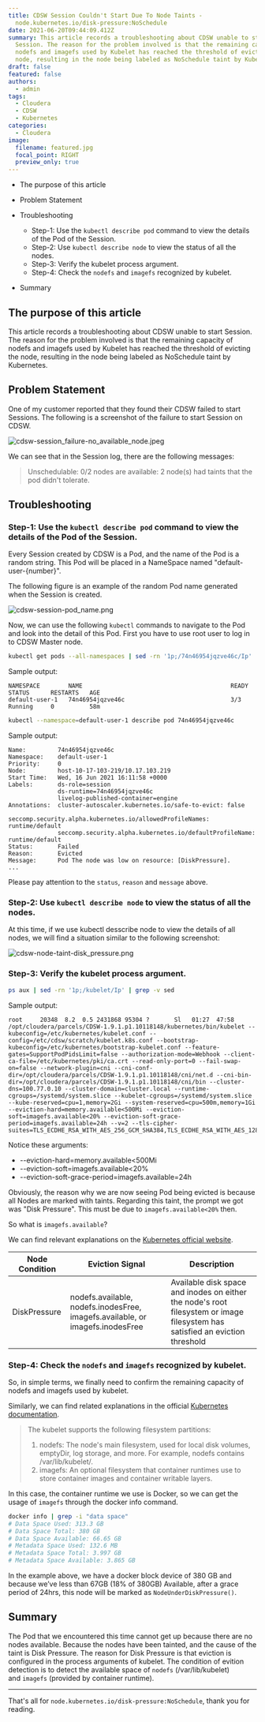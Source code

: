 ```yaml
---
title: CDSW Session Couldn't Start Due To Node Taints -
  node.kubernetes.io/disk-pressure:NoSchedule
date: 2021-06-20T09:44:09.412Z
summary: This article records a troubleshooting about CDSW unable to start
  Session. The reason for the problem involved is that the remaining capacity of
  nodefs and imagefs used by Kubelet has reached the threshold of evicting the
  node, resulting in the node being labeled as NoSchedule taint by Kubernetes.
draft: false
featured: false
authors:
  - admin
tags:
  - Cloudera
  - CDSW
  - Kubernetes
categories:
  - Cloudera
image:
  filename: featured.jpg
  focal_point: RIGHT
  preview_only: true
---
```

<!--StartFragment-->

* The purpose of this article
* Problem Statement
* Troubleshooting

  * Step-1: Use the `kubectl describe pod` command to view the details of the Pod of the Session.
  * Step-2: Use `kubectl describe node` to view the status of all the nodes.
  * Step-3: Verify the kubelet process argument.
  * Step-4: Check the `nodefs` and `imagefs` recognized by kubelet.
* Summary

<!--EndFragment-->

<!--StartFragment-->

## The purpose of this article

This article records a troubleshooting about CDSW unable to start Session. The reason for the problem involved is that the remaining capacity of nodefs and imagefs used by Kubelet has reached the threshold of evicting the node, resulting in the node being labeled as NoSchedule taint by Kubernetes.

<!--EndFragment-->

<!--StartFragment-->

## Problem Statement

One of my customer reported that they found their CDSW failed to start Sessions. The following is a screenshot of the failure to start Session on CDSW.

![cdsw-session_failure-no_available_node.jpeg](cdsw-session_failure-no_available_node.jpeg)

We can see that in the Session log, there are the following messages:

> Unschedulable: 0/2 nodes are available: 2 node(s) had taints that the pod didn't tolerate.

<!--EndFragment-->

<!--StartFragment-->

## Troubleshooting

### [](#step-1-use-the-kubectl-describe-pod-command-to-view-the-details-of-the-pod-of-the-session)Step-1: Use the `kubectl describe pod` command to view the details of the Pod of the Session.

Every Session created by CDSW is a Pod, and the name of the Pod is a random string. This Pod will be placed in a NameSpace named "default-user-{number}".

The following figure is an example of the random Pod name generated when the Session is created.

![cdsw-session-pod_name.png](cdsw-session-pod_name.png)

Now, we can use the following `kubectl` commands to navigate to the Pod and look into the detail of this Pod. First you have to use root user to log in to CDSW Master node.

```bash
kubectl get pods --all-namespaces | sed -rn '1p;/74n46954jqzve46c/Ip'
```

Sample output:

```plaintext
NAMESPACE        NAME                                          READY   STATUS      RESTARTS   AGE
default-user-1   74n46954jqzve46c                              3/3     Running     0          58m
```

```bash
kubectl --namespace=default-user-1 describe pod 74n46954jqzve46c
```

Sample output:

```plaintext
Name:         74n46954jqzve46c
Namespace:    default-user-1
Priority:     0
Node:         host-10-17-103-219/10.17.103.219
Start Time:   Wed, 16 Jun 2021 16:11:58 +0000
Labels:       ds-role=session
              ds-runtime=74n46954jqzve46c
              livelog-published-container=engine
Annotations:  cluster-autoscaler.kubernetes.io/safe-to-evict: false
              seccomp.security.alpha.kubernetes.io/allowedProfileNames: runtime/default
              seccomp.security.alpha.kubernetes.io/defaultProfileName: runtime/default
Status:       Failed
Reason:       Evicted
Message:      Pod The node was low on resource: [DiskPressure].
...
```

Please pay attention to the `status`, `reason` and `message` above.

<!--EndFragment--><!--StartFragment-->

### Step-2: Use `kubectl describe node` to view the status of all the nodes.

At this time, if we use kubectl desscribe node to view the details of all nodes, we will find a situation similar to the following screenshot:

![cdsw-node-taint-disk_pressure.png](cdsw-node-taint-disk-pressure.jpg)

### [](#step-3-verify-the-kubelet-process-argument)Step-3: Verify the kubelet process argument.

```bash
ps aux | sed -rn '1p;/kubelet/Ip' | grep -v sed
```

Sample output:

```plaintext
root     20348  8.2  0.5 2431868 95304 ?       Sl   01:27  47:58 /opt/cloudera/parcels/CDSW-1.9.1.p1.10118148/kubernetes/bin/kubelet --kubeconfig=/etc/kubernetes/kubelet.conf --config=/etc/cdsw/scratch/kubelet.k8s.conf --bootstrap-kubeconfig=/etc/kubernetes/bootstrap-kubelet.conf --feature-gates=SupportPodPidsLimit=false --authorization-mode=Webhook --client-ca-file=/etc/kubernetes/pki/ca.crt --read-only-port=0 --fail-swap-on=false --network-plugin=cni --cni-conf-dir=/opt/cloudera/parcels/CDSW-1.9.1.p1.10118148/cni/net.d --cni-bin-dir=/opt/cloudera/parcels/CDSW-1.9.1.p1.10118148/cni/bin --cluster-dns=100.77.0.10 --cluster-domain=cluster.local --runtime-cgroups=/systemd/system.slice --kubelet-cgroups=/systemd/system.slice --kube-reserved=cpu=1,memory=2Gi --system-reserved=cpu=500m,memory=1Gi --eviction-hard=memory.available<500Mi --eviction-soft=imagefs.available<20% --eviction-soft-grace-period=imagefs.available=24h --v=2 --tls-cipher-suites=TLS_ECDHE_RSA_WITH_AES_256_GCM_SHA384,TLS_ECDHE_RSA_WITH_AES_128_GCM_SHA256
```

Notice these arguments:

* \--eviction-hard=memory.available<500Mi
* \--eviction-soft=imagefs.available<20%
* \--eviction-soft-grace-period=imagefs.available=24h

Obviously, the reason why we are now seeing Pod being evicted is because all Nodes are marked with taints. Regarding this taint, the prompt we got was "Disk Pressure". This must be due to `imagefs.available<20%` then.

So what is `imagefs.available`?

We can find relevant explanations on the [Kubernetes official website](https://kubernetes.io/docs/concepts/scheduling-eviction/node-pressure-eviction/#node-conditions).

| Node Condition | Eviction Signal                                                               | Description                                                                                                                  |
| -------------- | ----------------------------------------------------------------------------- | ---------------------------------------------------------------------------------------------------------------------------- |
| DiskPressure   | nodefs.available, nodefs.inodesFree, imagefs.available, or imagefs.inodesFree | Available disk space and inodes on either the node's root filesystem or image filesystem has satisfied an eviction threshold |

### [](#step-4-check-the-nodefs-and-imagefs-recognized-by-kubelet)Step-4: Check the `nodefs` and `imagefs` recognized by kubelet.

So, in simple terms, we finally need to confirm the remaining capacity of nodefs and imagefs used by kubelet.

Similarly, we can find related explanations in the official [Kubernetes documentation](https://kubernetes.io/docs/concepts/scheduling-eviction/node-pressure-eviction/#eviction-signals).

> The kubelet supports the following filesystem partitions:
>
> 1. nodefs: The node's main filesystem, used for local disk volumes, emptyDir, log storage, and more. For example, nodefs contains /var/lib/kubelet/.
> 2. imagefs: An optional filesystem that container runtimes use to store container images and container writable layers.

In this case, the container runtime we use is Docker, so we can get the usage of `imagefs` through the docker info command.

```bash
docker info | grep -i "data space"
# Data Space Used: 313.3 GB
# Data Space Total: 380 GB
# Data Space Available: 66.65 GB
# Metadata Space Used: 132.6 MB
# Metadata Space Total: 3.997 GB
# Metadata Space Available: 3.865 GB
```

In the example above, we have a docker block device of 380 GB and because we’ve less than 67GB (18% of 380GB) Available, after a grace period of 24hrs, this node will be marked as `NodeUnderDiskPressure()`.

## [](#summary)Summary

The Pod that we encountered this time cannot get up because there are no nodes available. Because the nodes have been tainted, and the cause of the taint is Disk Pressure. The reason for Disk Pressure is that eviction is configured in the process arguments of kubelet. The condition of evition detection is to detect the available space of `nodefs` (/var/lib/kubelet) and `imagefs` (provided by container runtime).

- - -

That's all for `node.kubernetes.io/disk-pressure:NoSchedule`, thank you for reading.

<!--EndFragment-->